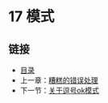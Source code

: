 # 17 模式


<extoc></extoc>

## 链接

- [目录](directory.md)
- 上一章：[糟糕的错误处理](16.10.md)
- 下一节：[关于逗号ok模式](17.1.md)
